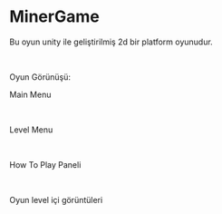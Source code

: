 # MinerGame
<p>Bu oyun unity ile geliştirilmiş 2d bir platform oyunudur.</p><br>
<p>Oyun Görünüşü:</p>
<p>Main Menu</p><br>
<img src="Readmeİcin/1.PNG" alt=""><br>
<p>Level Menu</p><br>
<img src="Readmeİcin/2.PNG" alt=""><br>
<p>How To Play Paneli</p><br>
<img src="Readmeİcin/3.PNG" alt=""><br>
<p>Oyun level içi görüntüleri</p><br>
 <img src="Readmeİcin/4.PNG" alt=""><br>
<img src="Readmeİcin/5.PNG" alt=""><br>
